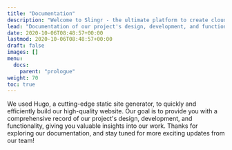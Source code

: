 ```yaml
---
title: "Documentation"
description: "Welcome to Slingr - the ultimate platform to create cloud apps that integrate with other SaaS solutions seamlessly! If you're wondering what Slingr is, then look no further. "
lead: "Documentation of our project's design, development, and functionality."
date: 2020-10-06T08:48:57+00:00
lastmod: 2020-10-06T08:48:57+00:00
draft: false
images: []
menu:
  docs:
    parent: "prologue"
weight: 70
toc: true
---
```


We used Hugo, a cutting-edge static site generator, to quickly and efficiently build our high-quality website. Our goal is to provide you with a comprehensive record of our project's design, development, and functionality, giving you valuable insights into our work. Thanks for exploring our documentation, and stay tuned for more exciting updates from our team!